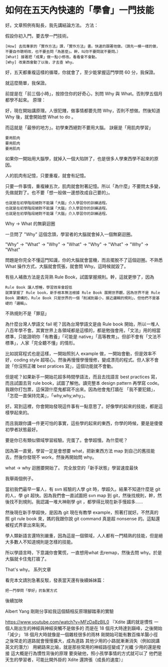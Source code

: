 # 如何在五天內快速的「學會」一門技能

好。文章照例有點長，我先講結論方法。
方法：

假設你初入門，要去學一門技術。

    [How] 去找專家的「實作方法」課，「實作方法」書。快速的跟著他做。（請先一模一樣的做，不要自作聰明改，也不要去問「為甚麼」。幹，叫你不要問就不要問。）
    [What] 接著把「成果」做一點小修改。看看會不會動。
    [Why] 改東西會動了以後，才去查 Why。

好，五天都重複這樣的循環，你就會了，至少能掌握這門學問 60 分，我保證。

就這麼簡單，我保證。

前提是在「前三個小時」，按捺住你的好奇心，別問 Why 與 What。否則學五個月都學不起來。
原理：

好，現在開始講原理。人很犯賤，做事情都要先問 Why，否則不想做。然後知道 Why 後，就會開始想 What to do 。

而這就是「最慘的地方」。初學東西絕對不要用大腦。
訣竅是「用肌肉學習」

    要用肌肉
    要用肌肉
    要用肌肉

如果你一開始用大腦學，就掉入一個大陷阱了，也是很多人學東西學不起來的原因。

人的肌肉有記憶，只要重複，就會有記憶。

只要一件事情，重複練五次，肌肉就會附著記憶。所以「為什麼」不要問太多變，先做就對了。也不要「想一般做一邊想改成自己要的」。

    也就是在初學階段絕對不能讓「大腦」介入學習你的訓練過程。
    也就是在初學階段絕對不能讓「大腦」介入學習你的訓練過程。
    也就是在初學階段絕對不能讓「大腦」介入學習你的訓練過程。

Why -> What 的無窮迴圈

一旦問了 "Why" 這個念頭，學習者的大腦就會掉入一個無窮迴圈。

"Why" -> "What" -> "Why" -> "What" -> "Why" -> "What" -> "Why" -> "What"

問題是你完全不懂這門知識，你的大腦就會當機，而且擺脫不了這個迴圈。不熟悉 What 操作方式，大腦就會慌張，就會問 Why。這時候就毀了。

有些人補救方法是去背熟 Rule Book，試圖掌握規則。幹，這就更慘了，因為

    Rule Book 讓人想睡，學習效率會超低
    就算掌握了 Rule book，新手根本無法根據 Rule Book 展開世界觀，因為世界不是 Rule Book 建構的，Rule Book 只是世界的一個「削減到最小，接近邏輯的規則」，但他們不是基礎的「邏輯」。

不熟規則不是「罪惡」

為什麼台灣人學語文 fail 呢？因為台灣學語文是由 Rule book 開始，所以一堆人八百年學不會。其實世界上各領域都是這樣的，都是勉強會用，「文法」用的相當標準，只能證明你「有教養」「可能是 native」「高等教育」。但卻不會有「文法不標準」，人家「完全聽不懂」的情形。

比如說寫程式也是這樣，一開始照別人 example 做，一開始會動，但是效率不好，coding style 超噁心。然後再慢慢學慢慢修，變成漂亮的程式。但人家不會說「你沒照正確 best pratices 寫」，這個功能就不會動。

但是呢？如果新手一開始花超多時間學語法，而且去找語言 best practices 寫，而且試圖去背 rule book，試圖了解他。讀完整本 design pattern 再學寫 code。我跟你打包票，這保證什麼鬼都寫不出來。因為他會鬼打牆在 「我不要犯錯」，「怎麼一直保持完美」，「why,why,why」。

好。寫到這裡，你會開始發現這件事有一點意思了。好像學的起來的技能，都是這樣學起來的。

而且我跟你講一件更可怕的事實，這些學的起來的東西，你學的時候，要是是傻傻初學者狀態最好。

要是你已有類似領域學習經驗。完蛋了。會學超慢。為什麼呢？

因為第一直覺，學習一定是會想要 what，把新東西方法 map 到自己的舊技能去，然後你發現不 work，然後再開始問 why。

what -> why 迴圈要開始了。
完全放空的「新手狀態」學習速度最快

我舉兩個例子。

當初我們最早一輩人，有 svn 經驗的人學 git 時，學超久。結果不知道什麼是 git 的人，學 git 超快。因為我們會一直試圖把 svn map 到 git，然後找規則，幹，然後找不到規則。我認識一堆大神剛學 git ，都學得比現在新手慢超多......

然後現在新手學超快，是因為 git 現在有教學 example，照著打就好。不然真的照 git rule book 來，媽的我跟你說 git command 真是超 nonsense 的。這點還被程式界拿出來恥笑。

學人類新語言還特別嚴重，因為這是一個領域，人人都有一門精熟的技能，但是絕大多數人不知道規則是怎樣的技能。

所以學語言時，下意識你會驚慌，一直想用what 去remap，然後去問 why。於是大腦就卡住鬼打牆了。

That's why。
系列文章

看完本文請別急著反駁，發表當天還有後續姊妹篇：

    把一門學問「學好」的紥實方式

後續加映

Albert Yang 剛剛分享給我這個騎相反原理腳踏車的實驗

https://www.youtube.com/watch?v=MFzDaBzBlL0
『Xdite 講的就是慣性
一個人剛出生的神經與神經突觸不是做多的
而是在 18 個月大時達到巔峰，之後開始「減少」
18 個月大時就像是一個雜枝很多的雨林
剛開始可能有數百條羊腸小徑
之後常走的道路就會慢慢擴大，成為道路
其他少用的小路就漸漸消失（例如說講英文的潛力）
用網路來比喻，就是那些常用的神經路徑變成了光纖
少用的還是撥接
這大概是行為慣性背後的原理
要突破他，照小孩學事情的方式就可以了
他們是天生的學習者，可能比開外掛的 Xdite 還誇張（成長的速度）』
